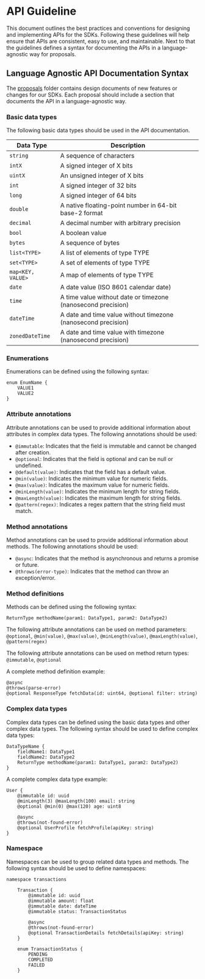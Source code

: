 # API Guideline

This document outlines the best practices and conventions for designing and implementing APIs for the SDKs.
Following these guidelines will help ensure that APIs are consistent, easy to use, and maintainable.
Next to that the guidelines defines a syntax for documenting the APIs in a language-agnostic way for proposals.

## Language Agnostic API Documentation Syntax

The [proposals](../proposals) folder contains design documents of new features or changes for our SDKs.
Each proposal should include a section that documents the API in a language-agnostic way.

### Basic data types

The following basic data types should be used in the API documentation.

| Data Type         | Description                                                   |
|-------------------|---------------------------------------------------------------|
| `string`          | A sequence of characters                                      |
| `intX`            | A signed integer of X bits                                    |
| `uintX`           | An unsigned integer of X bits                                 |
| `int`             | A signed integer of 32 bits                                   |
| `long`            | A signed integer of 64 bits                                   |
| `double`          | A native floating-point number in 64-bit base-2 format        |
| `decimal`         | A decimal number with arbitrary precision                     |
| `bool`            | A boolean value                                               |
| `bytes`           | A sequence of bytes                                           |
| `list<TYPE>`      | A list of elements of type TYPE                               |
| `set<TYPE>`       | A set of elements of type TYPE                                |
| `map<KEY, VALUE>` | A map of elements of type TYPE                                |
| `date`            | A date value (ISO 8601 calendar date)                         |
| `time`            | A time value without date or timezone (nanosecond precision)  |
| `dateTime`        | A date and time value without timezone (nanosecond precision) |
| `zonedDateTime`   | A date and time value with timezone (nanosecond precision)    |

### Enumerations

Enumerations can be defined using the following syntax:
```
enum EnumName {
    VALUE1
    VALUE2
}
```

### Attribute annotations

Attribute annotations can be used to provide additional information about attributes in complex data types.
The following annotations should be used:
- `@immutable`: Indicates that the field is immutable and cannot be changed after creation.
- `@optional`: Indicates that the field is optional and can be null or undefined.
- `@default(value)`: Indicates that the field has a default value.
- `@min(value)`: Indicates the minimum value for numeric fields.
- `@max(value)`: Indicates the maximum value for numeric fields.
- `@minLength(value)`: Indicates the minimum length for string fields.
- `@maxLength(value)`: Indicates the maximum length for string fields.
- `@pattern(regex)`: Indicates a regex pattern that the string field must match.

### Method annotations

Method annotations can be used to provide additional information about methods.
The following annotations should be used:
- `@async`: Indicates that the method is asynchronous and returns a promise or future.
- `@throws(error-type)`: Indicates that the method can throw an exception/error.

### Method definitions

Methods can be defined using the following syntax:

```
ReturnType methodName(param1: DataType1, param2: DataType2)
```

The following attribute annotations can be used on method parameters: `@optional`, `@min(value)`, `@max(value)`, `@minLength(value)`, `@maxLength(value)`, `@pattern(regex)`

The following attribute annotations can be used on method return types: `@immutable`, `@optional`

A complete method definition example:
```
@async
@throws(parse-error)
@optional ResponseType fetchData(id: uint64, @optional filter: string)
```

### Complex data types

Complex data types can be defined using the basic data types and other complex data types.
The following syntax should be used to define complex data types:
```
DataTypeName {
    fieldName1: DataType1
    fieldName2: DataType2
    ReturnType methodName(param1: DataType1, param2: DataType2)
}
```
A complete complex data type example:
```
User {
    @immutable id: uuid
    @minLength(3) @maxLength(100) email: string
    @optional @min(0) @max(120) age: uint8
    
    @async
    @throws(not-found-error)
    @optional UserProfile fetchProfile(apiKey: string)
}
```

### Namespace

Namespaces can be used to group related data types and methods.
The following syntax should be used to define namespaces:
```
namespace transactions

    Transaction {
        @immutable id: uuid
        @immutable amount: float
        @immutable date: dateTime
        @immutable status: TransactionStatus

        @async
        @throws(not-found-error)
        @optional TransactionDetails fetchDetails(apiKey: string)
    }

    enum TransactionStatus {
        PENDING
        COMPLETED
        FAILED
    }
```

